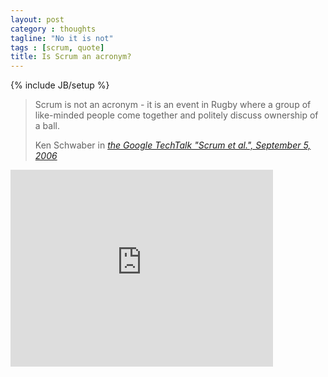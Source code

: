 ```yaml
---
layout: post
category : thoughts
tagline: "No it is not"
tags : [scrum, quote]
title: Is Scrum an acronym?
---
```

{% include JB/setup %}

<blockquote>
  <p>Scrum is not an acronym - it is an event in Rugby where a group of like-minded people come together and politely discuss ownership of a ball.</p>
  <footer>Ken Schwaber in <cite title="Source Title"><a href="https://youtu.be/IyNPeTn8fpo?t=128">the Google TechTalk "Scrum et al.", September 5, 2006</a></cite></footer>
</blockquote>

<iframe width="420" height="315" src="https://www.youtube.com/embed/IyNPeTn8fpo?t=128" frameborder="0" allowfullscreen></iframe>